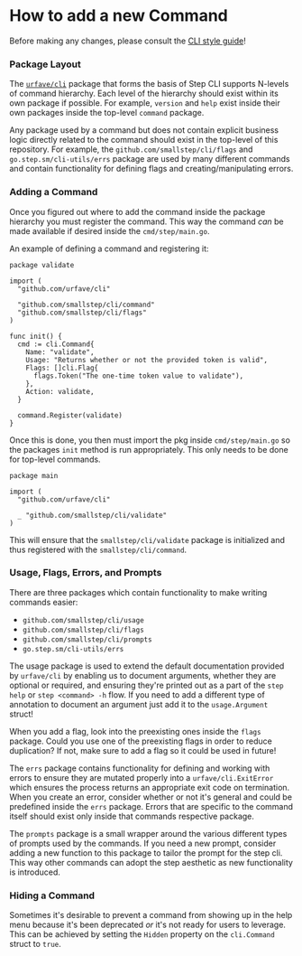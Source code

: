 # How to add a new Command

Before making any changes, please consult the [CLI style guide](https://github.com/urfave/cli)!

### Package Layout

The [`urfave/cli`](https://github.com/urfave/cli) package that forms the basis
of Step CLI supports N-levels of command hierarchy. Each level of the hierarchy
should exist within its own package if possible. For example, `version` and
`help` exist inside their own packages inside the top-level `command` package.

Any package used by a command but does not contain explicit business logic
directly related to the command should exist in the top-level of this
repository. For example, the `github.com/smallstep/cli/flags` and
`go.step.sm/cli-utils/errs` package are used by many different commands and
contain functionality for defining flags and creating/manipulating errors.

### Adding a Command

Once you figured out where to add the command inside the package hierarchy you
must register the command. This way the command *can* be made available if
desired inside the `cmd/step/main.go`.

An example of defining a command and registering it:

```golang
package validate

import (
  "github.com/urfave/cli"

  "github.com/smallstep/cli/command"
  "github.com/smallstep/cli/flags"
)

func init() {
  cmd := cli.Command{
    Name: "validate",
    Usage: "Returns whether or not the provided token is valid",
    Flags: []cli.Flag{
      flags.Token("The one-time token value to validate"),
    },
    Action: validate,
  }

  command.Register(validate)
}
```

Once this is done, you then must import the pkg inside `cmd/step/main.go` so
the packages `init` method is run appropriately. This only needs to be done for
top-level commands.

```golang
package main

import (
  "github.com/urfave/cli"

  _ "github.com/smallstep/cli/validate"
)
```

This will ensure that the `smallstep/cli/validate` package is initialized
and thus registered with the `smallstep/cli/command`.

### Usage, Flags, Errors, and Prompts

There are three packages which contain functionality to make writing commands easier:

- `github.com/smallstep/cli/usage`
- `github.com/smallstep/cli/flags`
- `github.com/smallstep/cli/prompts`
- `go.step.sm/cli-utils/errs`

The usage package is used to extend the default documentation provided by
`urfave/cli` by enabling us to document arguments, whether they are optional or
required, and ensuring they're printed out as a part of the `step help` or
`step <command> -h` flow. If you need to add a different type of annotation to
document an argument just add it to the `usage.Argument` struct!

When you add a flag, look into the preexisting ones inside the `flags`
package. Could you use one of the preexisting flags in order to reduce
duplication? If not, make sure to add a flag so it could be used in future!

The `errs` package contains functionality for defining and working with errors
to ensure they are mutated properly into a `urfave/cli.ExitError` which ensures
the process returns an appropriate exit code on termination. When you create an
error, consider whether or not it's general and could be predefined inside the
`errs` package. Errors that are specific to the command itself should exist
only inside that commands respective package.

The `prompts` package is a small wrapper around the various different types of
prompts used by the commands. If you need a new prompt, consider adding a new
function to this package to tailor the prompt for the step cli. This way other
commands can adopt the step aesthetic as new functionality is introduced.

### Hiding a Command

Sometimes it's desirable to prevent a command from showing up in the help menu
because it's been deprecated *or* it's not ready for users to leverage. This
can be achieved by setting the `Hidden` property on the `cli.Command` struct to
`true`.
